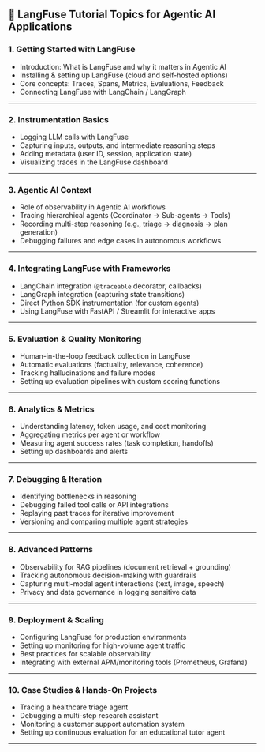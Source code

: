 ## 🔹 **LangFuse Tutorial Topics for Agentic AI Applications**

### 1. **Getting Started with LangFuse**

* Introduction: What is LangFuse and why it matters in Agentic AI
* Installing & setting up LangFuse (cloud and self-hosted options)
* Core concepts: Traces, Spans, Metrics, Evaluations, Feedback
* Connecting LangFuse with LangChain / LangGraph

---

### 2. **Instrumentation Basics**

* Logging LLM calls with LangFuse
* Capturing inputs, outputs, and intermediate reasoning steps
* Adding metadata (user ID, session, application state)
* Visualizing traces in the LangFuse dashboard

---

### 3. **Agentic AI Context**

* Role of observability in Agentic AI workflows
* Tracing hierarchical agents (Coordinator → Sub-agents → Tools)
* Recording multi-step reasoning (e.g., triage → diagnosis → plan generation)
* Debugging failures and edge cases in autonomous workflows

---

### 4. **Integrating LangFuse with Frameworks**

* LangChain integration (`@traceable` decorator, callbacks)
* LangGraph integration (capturing state transitions)
* Direct Python SDK instrumentation (for custom agents)
* Using LangFuse with FastAPI / Streamlit for interactive apps

---

### 5. **Evaluation & Quality Monitoring**

* Human-in-the-loop feedback collection in LangFuse
* Automatic evaluations (factuality, relevance, coherence)
* Tracking hallucinations and failure modes
* Setting up evaluation pipelines with custom scoring functions

---

### 6. **Analytics & Metrics**

* Understanding latency, token usage, and cost monitoring
* Aggregating metrics per agent or workflow
* Measuring agent success rates (task completion, handoffs)
* Setting up dashboards and alerts

---

### 7. **Debugging & Iteration**

* Identifying bottlenecks in reasoning
* Debugging failed tool calls or API integrations
* Replaying past traces for iterative improvement
* Versioning and comparing multiple agent strategies

---

### 8. **Advanced Patterns**

* Observability for RAG pipelines (document retrieval + grounding)
* Tracking autonomous decision-making with guardrails
* Capturing multi-modal agent interactions (text, image, speech)
* Privacy and data governance in logging sensitive data

---

### 9. **Deployment & Scaling**

* Configuring LangFuse for production environments
* Setting up monitoring for high-volume agent traffic
* Best practices for scalable observability
* Integrating with external APM/monitoring tools (Prometheus, Grafana)

---

### 10. **Case Studies & Hands-On Projects**

* Tracing a healthcare triage agent
* Debugging a multi-step research assistant
* Monitoring a customer support automation system
* Setting up continuous evaluation for an educational tutor agent

---

